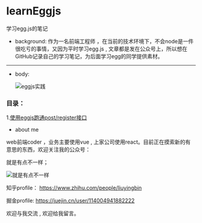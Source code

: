 # learnEggjs

学习egg.js的笔记

- background:
  作为一名前端工程师 ，在当前的技术环境下，不会node是一件很吃亏的事情，又因为平时学习egg.js , 文章都是发在公众号上，所以想在GitHub记录自己的学习笔记，为后面学习egg的同学提供素材。
****
- body:
  
  ![eggjs实践](https://i.loli.net/2021/05/12/oUSKAjcaL65X1Gy.png)
### 目录：

1.[使用eggjs跑通post/register接口](https://github.com/liuyingbin1922/learnEggjs/blob/main/docs/eggjs%E5%AE%9E%E7%8E%B0get%26%26post%E6%93%8D%E4%BD%9C.md)



- about me 

web前端coder ，业务主要使用vue , 上家公司使用react。目前正在摸索新的有意思的东西，欢迎关注我的公众号：

就是有点不一样；

![就是有点不一样](https://i.loli.net/2021/05/09/x4g8OXPGq3Ry2FD.jpg)

知乎profile：
https://www.zhihu.com/people/liuyingbin

掘金profile:
https://juejin.cn/user/114004941882222

欢迎与我交流 , 欢迎给我留言。







